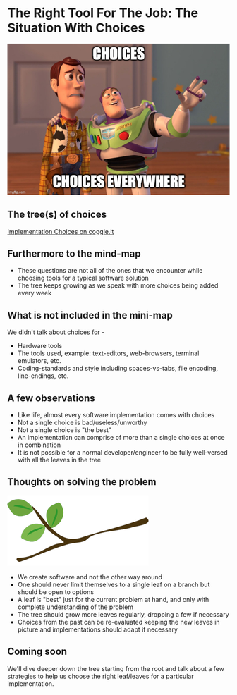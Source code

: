 # The Right Tool For The Job: The Situation With Choices

![Choices, Choices Everywhere](assets/choices-everywhere.jpg)

## The tree(s) of choices

[Implementation Choices on coggle.it](https://coggle.it/diagram/Xzi7DZkqogOWM_xm/t/implementation-choices-question)

## Furthermore to the mind-map

- These questions are not all of the ones that we encounter while choosing tools for a typical software solution
- The tree keeps growing as we speak with more choices being added every week

## What is not included in the mini-map

We didn't talk about choices for -

- Hardware tools
- The tools used, example: text-editors, web-browsers, terminal emulators, etc.
- Coding-standards and style including spaces-vs-tabs, file encoding, line-endings, etc.

## A few observations

- Like life, almost every software implementation comes with choices
- Not a single choice is bad/useless/unworthy
- Not a single choice is "the best"
- An implementation can comprise of more than a single choices at once in combination
- It is not possible for a normal developer/engineer to be fully well-versed with all the leaves in the tree

## Thoughts on solving the problem

![A branch with leaves](assets/tree-branch-leaves.png)

- We create software and not the other way around
- One should never limit themselves to a single leaf on a branch but should be open to options
- A leaf is "best" just for the current problem at hand, and only with complete understanding of the problem
- The tree should grow more leaves regularly, dropping a few if necessary
- Choices from the past can be re-evaluated keeping the new leaves in picture and implementations should adapt if necessary

## Coming soon

We'll dive deeper down the tree starting from the root and talk about a few strategies to help us choose the right leaf/leaves for a particular implementation.
